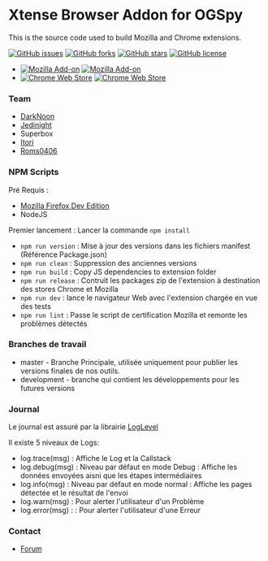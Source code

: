 # Xtense Browser Addon for OGSpy #

This is the source code used to build Mozilla and Chrome extensions.

[![GitHub issues](https://img.shields.io/github/issues/OGSteam/tool-xtense-web-extension.svg?style=flat-square)](https://github.com/OGSteam/tool-xtense-web-extension/issues)
[![GitHub forks](https://img.shields.io/github/forks/OGSteam/tool-xtense-web-extension.svg?style=flat-square)](https://github.com/OGSteam/tool-xtense-web-extension/network)
[![GitHub stars](https://img.shields.io/github/stars/OGSteam/tool-xtense-web-extension.svg?style=flat-square)](https://github.com/OGSteam/tool-xtense-web-extension/stargazers)
[![GitHub license](https://img.shields.io/badge/license-GPLv2-blue.svg?style=flat-square)](https://raw.githubusercontent.com/OGSteam/tool-xtense-web-extension/master/LICENSE)


* [![Mozilla Add-on](https://img.shields.io/amo/v/xtense-we.svg?style=flat-square)](https://addons.mozilla.org/fr/firefox/addon/xtense-we) [![Mozilla Add-on](https://img.shields.io/amo/d/xtense-we.svg?style=flat-square)](https://addons.mozilla.org/fr/firefox/addon/xtense-we)
* [![Chrome Web Store](https://img.shields.io/chrome-web-store/v/mkcgnadlbcakpmmmdfijdekknodapcgl.svg?style=flat-square)](https://chrome.google.com/webstore/detail/xtense-gm/mkcgnadlbcakpmmmdfijdekknodapcgl) [![Chrome Web Store](https://img.shields.io/chrome-web-store/d/mkcgnadlbcakpmmmdfijdekknodapcgl.svg?style=flat-square)](https://chrome.google.com/webstore/detail/xtense-gm/mkcgnadlbcakpmmmdfijdekknodapcgl)


### Team
* [DarkNoon](https://github.com/darknoon29)
* [Jedinight](https://github.com/jedi-night)
* Superbox
* [Itori](https://github.com/Itori)
* [Roms0406](https://github.com/Roms0406)

### NPM Scripts

Pré Requis : 
- [Mozilla Firefox Dev Edition](https://www.mozilla.org/fr/firefox/channel/desktop/)
- NodeJS

Premier lancement : Lancer la commande ``npm install`` 

* ``npm run version`` : Mise à jour des versions dans les fichiers manifest (Référence Package.json)
* ``npm run clean`` : Suppression des anciennes versions
* ``npm run build`` : Copy JS dependencies to extension folder
* ``npm run release`` : Contruit les packages zip de l'extension à destination des stores Chrome et Mozilla
* ``npm run dev`` : lance le navigateur Web avec l'extension chargée en vue des tests
* ``npm run lint`` : Passe le script de certification Mozilla et remonte les problèmes détectés

### Branches de travail

* master - Branche Principale, utilisée uniquement pour publier les versions finales de nos outils.
* development - branche qui contient les développements pour les futures versions

### Journal

Le journal est assuré par la librairie [LogLevel](https://github.com/pimterry/loglevel)

Il existe 5 niveaux de Logs:
* log.trace(msg) : Affiche le Log et la Callstack
* log.debug(msg) : Niveau par défaut en mode Debug : Affiche les données envoyées aisni que les étapes intermédiaires
* log.info(msg) : Niveau par défaut en mode normal : Affiche les pages détectée et le résultat de l'envoi
* log.warn(msg) : Pour alerter l'utilisateur d'un Problème
* log.error(msg) : : Pour alerter l'utilisateur d'une Erreur

### Contact ###

* [Forum](https://forum.ogsteam.fr)
